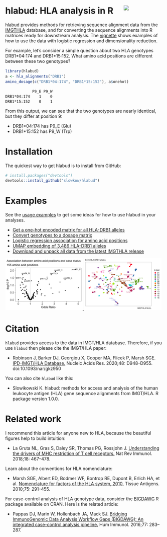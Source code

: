 # hlabud: HLA analysis in R <img width="25%" align="right" src="https://github.com/slowkow/hlabud/assets/209714/8fd7874d-7773-42d1-858e-79c56dc5d94f"></img>

hlabud provides methods for retrieving sequence alignment data from the [IMGTHLA] database, and for converting the sequence alignments into R matrices ready for downstream analysis. The [vignette](articles/examples.html) shows examples of how to use the data with logistic regression and dimensionality reduction.

[IMGTHLA]: https://github.com/ANHIG/IMGTHLA

For example, let’s consider a simple question about two HLA genotypes
DRB1\*04:174 and DRB1\*15:152. What amino acid positions are different
between these two genotypes?

```r
library(hlabud)
a <- hla_alignments("DRB1")
amino_dosage(c("DRB1*04:174", "DRB1*15:152"), a$onehot)
```

```
            P9_E P9_W
DRB1*04:174    1    0
DRB1*15:152    0    1
```

From this output, we can see that the two genotypes are nearly
identical, but they differ at position 9:

-   DRB1\*04:174 has P9\_E (Glu)
-   DRB1\*15:152 has P9\_W (Trp)

Installation
============

The quickest way to get hlabud is to install from GitHub:

```r
# install.packages("devtools")
devtools::install_github("slowkow/hlabud")
```

Examples
========

See the [usage examples](articles/examples.html) to get some ideas for
how to use hlabud in your analyses.

-   [Get a one-hot encoded matrix for all HLA-DRB1
    alleles](articles/examples.html#get-a-one-hot-encoded-matrix-for-all-hla-drb1-alleles)
-   [Convert genotypes to a dosage
    matrix](articles/examples.html#convert-genotypes-to-a-dosage-matrix)
-   [Logistic regression association for amino acid
    positions](articles/examples.html#logistic-regression-association-for-amino-acid-positions)
-   [UMAP embedding of 3,486 HLA-DRB1
    alleles](articles/examples.html#umap-embedding-of-3486-hla-drb1-alleles)
-   [Download and unpack all data from the latest IMGTHLA
    release](articles/examples.html#download-and-unpack-all-data-from-the-latest-imgthla-release)

<a href="articles/examples.html">
<img width="49%" src="vignettes/examples_files/figure-html/glm-volcano-1.png">
<img width="49%" src="vignettes/examples_files/figure-html/umap1-1.png">
</a>

Citation
========

`hlabud` provides access to the data in IMGT/HLA database. Therefore, if you
use `hlabud` then please cite the IMGT/HLA paper:

- Robinson J, Barker DJ, Georgiou X, Cooper MA, Flicek P, Marsh SGE. [IPD-IMGT/HLA Database.](https://www.ncbi.nlm.nih.gov/pubmed/31667505) Nucleic Acids Res. 2020;48: D948–D955. doi:10.1093/nar/gkz950

You can also cite `hlabud` like this:

- Slowikowski K. hlabud: methods for access and analysis of the human leukocyte antigen (HLA) gene sequence alignments from IMGT/HLA. R package version 1.0.0.

Related work
============

I recommend this article for anyone new to HLA, because the beautiful
figures help to build intuition:

-   La Gruta NL, Gras S, Daley SR, Thomas PG, Rossjohn J. [Understanding
    the drivers of MHC restriction of T cell
    receptors.](https://www.ncbi.nlm.nih.gov/pubmed/29636542) Nat Rev
    Immunol. 2018;18: 467–478.

Learn about the conventions for HLA nomenclature:

-   Marsh SGE, Albert ED, Bodmer WF, Bontrop RE, Dupont B, Erlich HA, et
    al. [Nomenclature for factors of the HLA
    system, 2010.](https://www.ncbi.nlm.nih.gov/pubmed/20356336) Tissue
    Antigens. 2010;75: 291–455.

For case-control analysis of HLA genotype data, consider the
[BIGDAWG](https://CRAN.R-project.org/package=BIGDAWG) R package
available on CRAN. Here is the related article:

-   Pappas DJ, Marin W, Hollenbach JA, Mack SJ. [Bridging ImmunoGenomic
    Data Analysis Workflow Gaps (BIGDAWG): An integrated case-control
    analysis pipeline.](https://pubmed.ncbi.nlm.nih.gov/26708359) Hum
    Immunol. 2016;77: 283–287.

